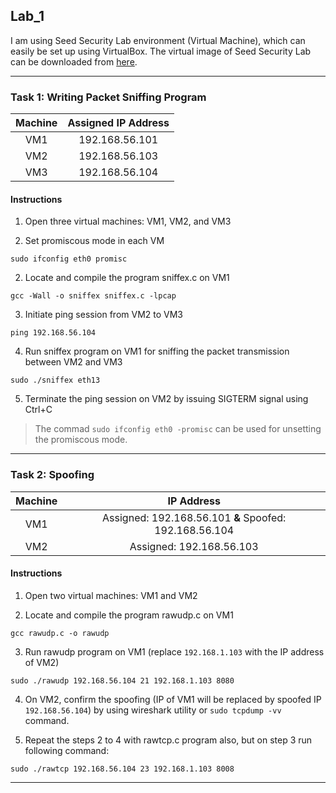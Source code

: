## Lab_1

I am using Seed Security Lab environment (Virtual Machine), which can easily be set up using VirtualBox. The virtual image of Seed Security Lab can be downloaded from [here](https://seedsecuritylabs.org/lab_env.html).

---
### Task 1: Writing Packet Sniffing Program

|   **Machine**    | **Assigned IP Address** |
|     :---:        |         :---:           |
| VM1              |  192.168.56.101         | 
| VM2              |  192.168.56.103         |
| VM3              |  192.168.56.104         |


#### Instructions

1. Open three virtual machines: VM1, VM2, and VM3

2. Set promiscous mode in each VM
```
sudo ifconfig eth0 promisc
```

2. Locate and compile the program sniffex.c on VM1
```
gcc -Wall -o sniffex sniffex.c -lpcap
```

3. Initiate ping session from VM2 to VM3
```
ping 192.168.56.104
```

4. Run sniffex program on VM1 for sniffing the packet transmission between VM2 and VM3
```
sudo ./sniffex eth13
```

5. Terminate the ping session on VM2 by issuing SIGTERM signal using Ctrl+C

> The commad `sudo ifconfig eth0 -promisc` can be used for unsetting the promiscous mode.

---
### Task 2: Spoofing

|   **Machine**    | **IP Address**                                          |
|     :---:        |         :---:                                           |
| VM1              |  Assigned: 192.168.56.101 **&** Spoofed: 192.168.56.104 |
| VM2              |  Assigned: 192.168.56.103                               |



#### Instructions

1. Open two virtual machines: VM1 and VM2

2. Locate and compile the program rawudp.c on VM1
```
gcc rawudp.c -o rawudp
```

3. Run rawudp program on VM1 (replace `192.168.1.103` with the IP address of VM2)
```
sudo ./rawudp 192.168.56.104 21 192.168.1.103 8080
```

4. On VM2, confirm the spoofing (IP of VM1 will be replaced by spoofed IP `192.168.56.104`) by using wireshark utility or `sudo tcpdump -vv` command.

5. Repeat the steps 2 to 4 with rawtcp.c program also, but on step 3 run following command:
```
sudo ./rawtcp 192.168.56.104 23 192.168.1.103 8008
```


---

